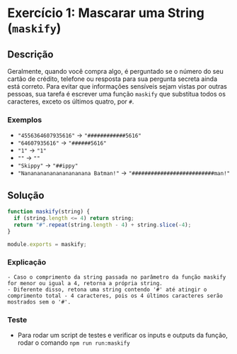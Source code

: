 # Exercício 1: Mascarar uma String (`maskify`)

## Descrição

Geralmente, quando você compra algo, é perguntado se o número do seu cartão de crédito, telefone ou resposta para sua pergunta secreta ainda está correto. Para evitar que informações sensíveis sejam vistas por outras pessoas, sua tarefa é escrever uma função `maskify` que substitua todos os caracteres, exceto os últimos quatro, por `#`.

### Exemplos

- `"4556364607935616"` → `"############5616"`
- `"64607935616"` → `"######5616"`
- `"1"` → `"1"`
- `""` → `""`
- `"Skippy"` → `"##ippy"`
- `"Nanananananananananana Batman!"` → `"##########################man!"`

## Solução

```javascript
function maskify(string) {
  if (string.length <= 4) return string;
  return "#".repeat(string.length - 4) + string.slice(-4);
}

module.exports = maskify;
```

### Explicação

    - Caso o comprimento da string passada no parâmetro da função maskify for menor ou igual a 4, retorna a própria string.
    - Diferente disso, retona uma string contendo '#' até atingir o comprimento total - 4 caracteres, pois os 4 últimos caracteres serão mostrados sem o '#'.

### Teste

- Para rodar um script de testes e verificar os inputs e outputs da função, rodar o comando `npm run run:maskify`
